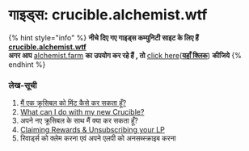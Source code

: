 # गाइड्स: crucible.alchemist.wtf

{% hint style="info" %}
**नीचे दिए गए गाइड्स कम्युनिटी साइट के लिए हैं**  [**crucible.alchemist.wtf**](https://crucible.alchemist.wtf/)  
**अगर आप** [alchemist.farm](https://alchemist.farm/) **का उपयोग कर रहे हैं , तो** [click here](../guides-alchemist.farm/)\([**यहाँ क्लिक**](https://crucible.alchemist.wtf/)\) **कीजिये**
{% endhint %}

### **लेख-सूची**

1. [मैं एक क्रूसिबल को मिंट कैसे कर सकता हूँ?](how-do-i-mint-a-crucible.md)
2. [What can I do with my new Crucible?](what-can-i-do-with-my-new-crucible.md)
3. अपने नए क्रूसिबल के साथ मैं क्या कर सकता हूँ?
4. [Claiming Rewards & Unsubscribing your LP](claiming-rewards-and-unsubscribing-your-lp.md)
5. रिवार्ड्स को क्लेम करना एवं अपने एलपी को अनसब्स्क्राइब करना

